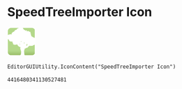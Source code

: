 # SpeedTreeImporter Icon
![](/img/SpeedTreeImporter%20Icon.png)

``` CSharp
EditorGUIUtility.IconContent("SpeedTreeImporter Icon")
```
```
4416480341130527481
```
